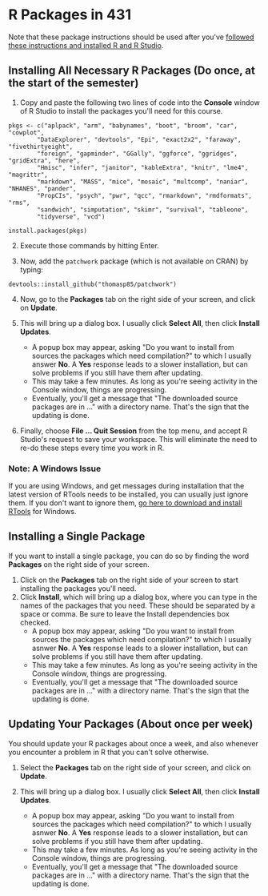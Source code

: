 # R Packages in 431

Note that these package instructions should be used after you've [followed these instructions and installed R and R Studio](https://github.com/THOMASELOVE/2019-431/blob/master/SOFTWARE/installR.md).

## Installing All Necessary R Packages (Do once, at the start of the semester)

1. Copy and paste the following two lines of code into the **Console** window of R Studio to install the packages you'll need for this course.

<!-- -->

    pkgs <- c("aplpack", "arm", "babynames", "boot", "broom", "car", "cowplot", 
            "DataExplorer", "devtools", "Epi", "exact2x2", "faraway", "fivethirtyeight", 
            "foreign", "gapminder", "GGally", "ggforce", "ggridges", "gridExtra", "here", 
            "Hmisc", "infer", "janitor", "kableExtra", "knitr", "lme4", "magrittr", 
            "markdown", "MASS", "mice", "mosaic", "multcomp", "naniar", "NHANES", "pander", 
            "PropCIs", "psych", "pwr", "qcc", "rmarkdown", "rmdformats", "rms", 
            "sandwich", "simputation", "skimr", "survival", "tableone", 
            "tidyverse", "vcd")

    install.packages(pkgs)

2.  Execute those commands by hitting Enter.

3.  Now, add the `patchwork` package (which is not available on CRAN) by typing:

<!-- -->

    devtools::install_github("thomasp85/patchwork")

4.  Now, go to the **Packages** tab on the right side of your screen, and click on **Update**. 

5.  This will bring up a dialog box. I usually click **Select All**, then click **Install Updates**. 

    - A popup box may appear, asking "Do you want to install from sources the packages which need compilation?" to which I usually answer **No**. A **Yes** response leads to a slower installation, but can solve problems if you still have them after updating.
    - This may take a few minutes. As long as you're seeing activity in the Console window, things are progressing.
    - Eventually, you'll get a message that "The downloaded source packages are in ..." with a directory name. That's the sign that the updating is done.

6.  Finally, choose **File ... Quit Session** from the top menu, and accept R Studio's request to save your workspace. This will eliminate the need to re-do these steps every time you work in R.

### Note: A Windows Issue

If you are using Windows, and get messages during installation that the latest version of RTools needs to be installed, you can usually just ignore them. If you don't want to ignore them, [go here to download and install RTools](https://cran.r-project.org/bin/windows/Rtools/) for Windows.

## Installing a Single Package

If you want to install a single package, you can do so by finding the word **Packages** on the right side of your screen. 

1. Click on the **Packages** tab on the right side of your screen to start installing the packages you'll need. 
2. Click **Install**, which will bring up a dialog box, where you can type in the names of the packages that you need. These should be separated by a space or comma. Be sure to leave the Install dependencies box checked.
    - A popup box may appear, asking "Do you want to install from sources the packages which need compilation?" to which I usually asnwer **No**. A **Yes** response leads to a slower installation, but can solve problems if you still have them after updating.
    - This may take a few minutes. As long as you're seeing activity in the Console window, things are progressing.
    - Eventually, you'll get a message that "The downloaded source packages are in ..." with a directory name. That's the sign that the updating is done.


## Updating Your Packages (About once per week)

You should update your R packages about once a week, and also whenever you encounter a problem in R that you can't solve otherwise.

1.  Select the **Packages** tab on the right side of your screen, and click on **Update**. 

2.  This will bring up a dialog box. I usually click **Select All**, then click **Install Updates**. 

    - A popup box may appear, asking "Do you want to install from sources the packages which need compilation?" to which I usually asnwer **No**. A **Yes** response leads to a slower installation, but can solve problems if you still have them after updating.
    - This may take a few minutes. As long as you're seeing activity in the Console window, things are progressing.
    - Eventually, you'll get a message that "The downloaded source packages are in ..." with a directory name. That's the sign that the updating is done.

